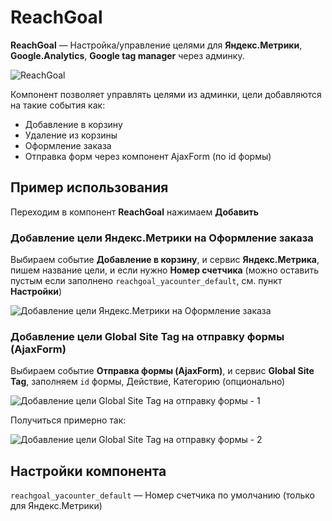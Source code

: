 # ReachGoal

**ReachGoal** — Настройка/управление целями для **Яндекс.Метрики**, **Google.Analytics**, **Google tag manager** через админку.

![ReachGoal](https://file.modx.pro/files/b/d/c/bdc375985bd23943731129ed3b337b57.png)

Компонент позволяет управлять целями из админки, цели добавляются на такие события как:

* Добавление в корзину
* Удаление из корзины
* Оформление заказа
* Отправка форм через компонент AjaxForm (по id формы)

## Пример использования

Переходим в компонент **ReachGoal** нажимаем **Добавить**

### Добавление цели Яндекс.Метрики на Оформление заказа

Выбираем событие **Добавление в корзину**, и сервис **Яндекс.Метрика**, пишем название цели, и если нужно **Номер счетчика** (можно оставить пустым если заполнено `reachgoal_yacounter_default`, см. пункт **Настройки**)

![Добавление цели Яндекс.Метрики на Оформление заказа](https://file.modx.pro/files/3/0/3/3036389349861e3bcfd86f4d296c8bcb.png)

### Добавление цели Global Site Tag на отправку формы (AjaxForm)

Выбираем событие **Отправка формы (AjaxForm)**, и сервис **Global Site Tag**, заполняем `id` формы, Действие, Категорию (опционально)

![Добавление цели Global Site Tag на отправку формы - 1](https://file.modx.pro/files/0/8/b/08b1fb694ad2bcceaae9ee6a29fcf815.png)

Получиться примерно так:

![Добавление цели Global Site Tag на отправку формы - 2](https://file.modx.pro/files/7/e/c/7eca53a10577657148fff74f2fd0ca3a.png)

## Настройки компонента

`reachgoal_yacounter_default` — Номер счетчика по умолчанию (только для Яндекс.Метрики)
